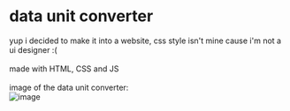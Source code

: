 # data unit converter
yup i decided to make it into a website, css style isn't mine cause i'm not a ui designer :(
<br>
<br>
made with HTML, CSS and JS
<br>
<br>
image of the data unit converter:
<br>
![image](https://github.com/Postigic/code-dump-lmao/assets/143212308/714f8aad-a0d0-4c4a-b225-85c531ddf21d)
